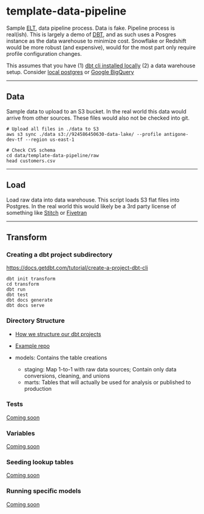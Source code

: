 # template-data-pipeline

Sample [ELT](https://en.wikipedia.org/wiki/Extract,_load,_transform), data pipeline process. Data is fake. Pipeline process is real(ish). This is largely a demo of [DBT](https://docs.getdbt.com/tutorial/setting-up), and as such uses a Posgres instance as the data warehouse to minimize cost. Snowflake or Redshift would be more robust (and expensive), would for the most part only require profile configuration changes.

This assumes that you have (1) [dbt cli installed locally](https://docs.getdbt.com/dbt-cli/installation) (2) a data warehouse setup. Consider [local postgres](https://www.postgresql.org/download/) or [Google BigQuery](https://docs.getdbt.com/tutorial/setting-up#create-a-bigquery-project)

---

## Data

Sample data to upload to an S3 bucket. In the real world this data would arrive from other sources. These files would also not be checked into git.

```
# Upload all files in ./data to S3
aws s3 sync ./data s3://924586450630-data-lake/ --profile antigone-dev-tf --region us-east-1

# Check CVS schema
cd data/template-data-pipeline/raw
head customers.csv
```

---

## Load

Load raw data into data warehouse. This script loads S3 flat files into Postgres. In the real world this would likely be a 3rd party license of something like [Stitch](https://www.stitchdata.com/) or [Fivetran](https://fivetran.com/)

---

## Transform

### Creating a dbt project subdirectory

https://docs.getdbt.com/tutorial/create-a-project-dbt-cli

```
dbt init transform
cd transform
dbt run
dbt test
dbt docs generate
dbt docs serve
```

### Directory Structure

- [How we structure our dbt projects](https://discourse.getdbt.com/t/how-we-structure-our-dbt-projects/355)
- [Example repo](https://github.com/dbt-labs/jaffle_shop-dev)

- models: Contains the table creations
  - staging: Map 1-to-1 with raw data sources; Contain only data conversions, cleaning, and unions
  - marts: Tables that will actually be used for analysis or published to production

### Tests

[Coming soon](https://docs.getdbt.com/docs/building-a-dbt-project/tests)

### Variables

[Coming soon](https://docs.getdbt.com/docs/building-a-dbt-project/building-models/using-variables)

### Seeding lookup tables

[Coming soon](https://docs.getdbt.com/docs/building-a-dbt-project/seeds)

### Running specific models

[Coming soon](https://docs.getdbt.com/reference/node-selection/syntax)

